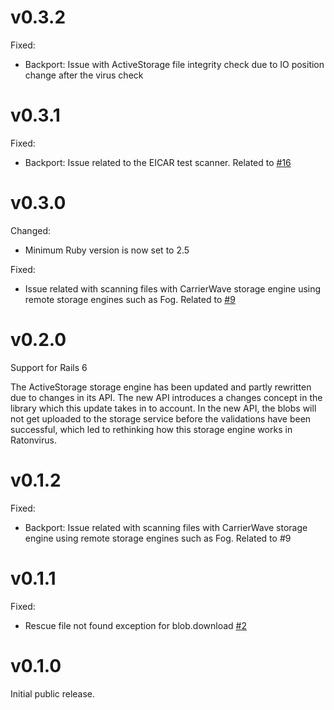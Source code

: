 # v0.3.2

Fixed:

- Backport: Issue with ActiveStorage file integrity check due to IO position change after the virus check

# v0.3.1

Fixed:

- Backport: Issue related to the EICAR test scanner. Related to [#16](https://github.com/mainio/ratonvirus/pull/16)

# v0.3.0

Changed:

- Minimum Ruby version is now set to 2.5

Fixed:

- Issue related with scanning files with CarrierWave storage engine using remote storage engines such as Fog. Related
  to [#9](https://github.com/mainio/ratonvirus/pull/9)

# v0.2.0

Support for Rails 6

The ActiveStorage storage engine has been updated and partly rewritten due to changes in its API. The new API introduces
a changes concept in the library which this update takes in to account. In the new API, the blobs will not get uploaded
to the storage service before the validations have been successful, which led to rethinking how this storage engine
works in Ratonvirus.

# v0.1.2

Fixed:

- Backport: Issue related with scanning files with CarrierWave storage engine using remote storage engines such as Fog.
  Related to #9

# v0.1.1

Fixed:

- Rescue file not found exception for blob.download [#2](https://github.com/mainio/ratonvirus/pull/2)

# v0.1.0

Initial public release.
